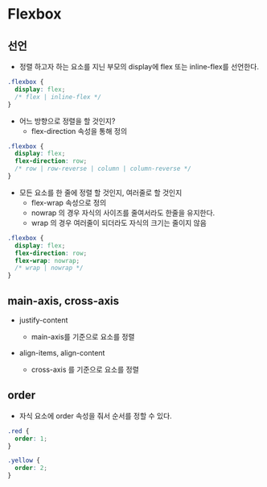 # Flexbox

## 선언

- 정렬 하고자 하는 요소를 지닌 부모의 display에 flex 또는 inline-flex를 선언한다.

```css
.flexbox {
  display: flex;
  /* flex | inline-flex */
}
```

- 어느 방향으로 정렬을 할 것인지?
  - flex-direction 속성을 통해 정의

```css
.flexbox {
  display: flex;
  flex-direction: row;
  /* row | row-reverse | column | column-reverse */
}
```

- 모든 요소를 한 줄에 정렬 할 것인지, 여러줄로 할 것인지
  - flex-wrap 속성으로 정의
  - nowrap 의 경우 자식의 사이즈를 줄여서라도 한줄을 유지한다.
  - wrap 의 경우 여러줄이 되더라도 자식의 크기는 줄이지 않음

```css
.flexbox {
  display: flex;
  flex-direction: row;
  flex-wrap: nowrap;
  /* wrap | nowrap */
}
```

## main-axis, cross-axis

- justify-content

  - main-axis를 기준으로 요소를 정렬

- align-items, align-content
  - cross-axis 를 기준으로 요소를 정렬

## order

- 자식 요소에 order 속성을 줘서 순서를 정할 수 있다.

```css
.red {
  order: 1;
}

.yellow {
  order: 2;
}
```
